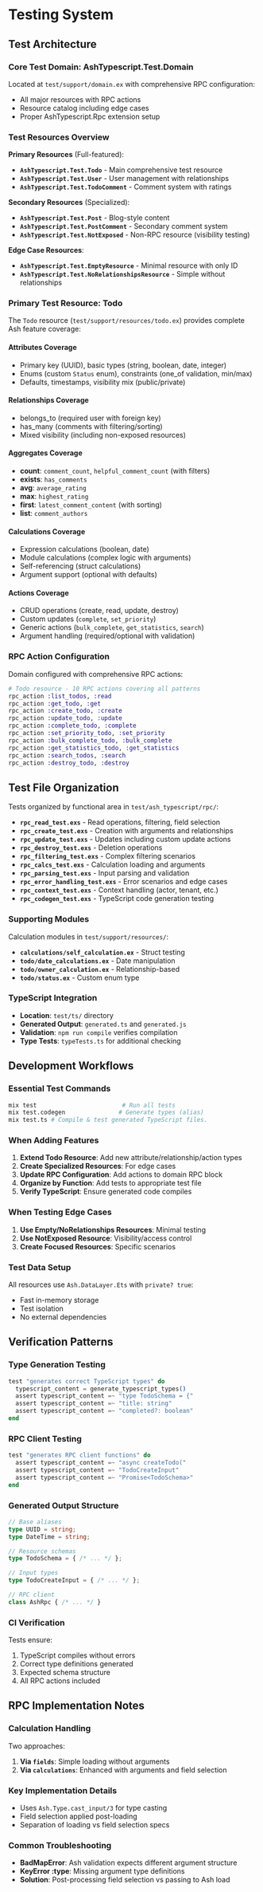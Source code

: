 # Testing System

## Test Architecture

### Core Test Domain: AshTypescript.Test.Domain
Located at `test/support/domain.ex` with comprehensive RPC configuration:
- All major resources with RPC actions
- Resource catalog including edge cases
- Proper AshTypescript.Rpc extension setup

### Test Resources Overview

**Primary Resources** (Full-featured):
- **`AshTypescript.Test.Todo`** - Main comprehensive test resource
- **`AshTypescript.Test.User`** - User management with relationships
- **`AshTypescript.Test.TodoComment`** - Comment system with ratings

**Secondary Resources** (Specialized):
- **`AshTypescript.Test.Post`** - Blog-style content
- **`AshTypescript.Test.PostComment`** - Secondary comment system
- **`AshTypescript.Test.NotExposed`** - Non-RPC resource (visibility testing)

**Edge Case Resources**:
- **`AshTypescript.Test.EmptyResource`** - Minimal resource with only ID
- **`AshTypescript.Test.NoRelationshipsResource`** - Simple without relationships

### Primary Test Resource: Todo

The `Todo` resource (`test/support/resources/todo.ex`) provides complete Ash feature coverage:

#### Attributes Coverage
- Primary key (UUID), basic types (string, boolean, date, integer)
- Enums (custom `Status` enum), constraints (one_of validation, min/max)
- Defaults, timestamps, visibility mix (public/private)

#### Relationships Coverage
- belongs_to (required user with foreign key)
- has_many (comments with filtering/sorting)
- Mixed visibility (including non-exposed resources)

#### Aggregates Coverage
- **count**: `comment_count`, `helpful_comment_count` (with filters)
- **exists**: `has_comments`
- **avg**: `average_rating`
- **max**: `highest_rating`
- **first**: `latest_comment_content` (with sorting)
- **list**: `comment_authors`

#### Calculations Coverage
- Expression calculations (boolean, date)
- Module calculations (complex logic with arguments)
- Self-referencing (struct calculations)
- Argument support (optional with defaults)

#### Actions Coverage
- CRUD operations (create, read, update, destroy)
- Custom updates (`complete`, `set_priority`)
- Generic actions (`bulk_complete`, `get_statistics`, `search`)
- Argument handling (required/optional with validation)

### RPC Action Configuration

Domain configured with comprehensive RPC actions:

```elixir
# Todo resource - 10 RPC actions covering all patterns
rpc_action :list_todos, :read
rpc_action :get_todo, :get
rpc_action :create_todo, :create
rpc_action :update_todo, :update
rpc_action :complete_todo, :complete
rpc_action :set_priority_todo, :set_priority
rpc_action :bulk_complete_todo, :bulk_complete
rpc_action :get_statistics_todo, :get_statistics
rpc_action :search_todos, :search
rpc_action :destroy_todo, :destroy
```

## Test File Organization

Tests organized by functional area in `test/ash_typescript/rpc/`:

- **`rpc_read_test.exs`** - Read operations, filtering, field selection
- **`rpc_create_test.exs`** - Creation with arguments and relationships
- **`rpc_update_test.exs`** - Updates including custom update actions
- **`rpc_destroy_test.exs`** - Deletion operations
- **`rpc_filtering_test.exs`** - Complex filtering scenarios
- **`rpc_calcs_test.exs`** - Calculation loading and arguments
- **`rpc_parsing_test.exs`** - Input parsing and validation
- **`rpc_error_handling_test.exs`** - Error scenarios and edge cases
- **`rpc_context_test.exs`** - Context handling (actor, tenant, etc.)
- **`rpc_codegen_test.exs`** - TypeScript code generation testing

### Supporting Modules

Calculation modules in `test/support/resources/`:
- **`calculations/self_calculation.ex`** - Struct testing
- **`todo/date_calculations.ex`** - Date manipulation
- **`todo/owner_calculation.ex`** - Relationship-based
- **`todo/status.ex`** - Custom enum type

### TypeScript Integration

- **Location**: `test/ts/` directory
- **Generated Output**: `generated.ts` and `generated.js`
- **Validation**: `npm run compile` verifies compilation
- **Type Tests**: `typeTests.ts` for additional checking

## Development Workflows

### Essential Test Commands
```bash
mix test                        # Run all tests
mix test.codegen               # Generate types (alias)
mix test.ts # Compile & test generated TypeScript files.
```

### When Adding Features
1. **Extend Todo Resource**: Add new attribute/relationship/action types
2. **Create Specialized Resources**: For edge cases
3. **Update RPC Configuration**: Add actions to domain RPC block
4. **Organize by Function**: Add tests to appropriate test file
5. **Verify TypeScript**: Ensure generated code compiles

### When Testing Edge Cases
1. **Use Empty/NoRelationships Resources**: Minimal testing
2. **Use NotExposed Resource**: Visibility/access control
3. **Create Focused Resources**: Specific scenarios

### Test Data Setup
All resources use `Ash.DataLayer.Ets` with `private? true`:
- Fast in-memory storage
- Test isolation
- No external dependencies

## Verification Patterns

### Type Generation Testing
```elixir
test "generates correct TypeScript types" do
  typescript_content = generate_typescript_types()
  assert typescript_content =~ "type TodoSchema = {"
  assert typescript_content =~ "title: string"
  assert typescript_content =~ "completed?: boolean"
end
```

### RPC Client Testing
```elixir
test "generates RPC client functions" do
  assert typescript_content =~ "async createTodo("
  assert typescript_content =~ "TodoCreateInput"
  assert typescript_content =~ "Promise<TodoSchema>"
end
```

### Generated Output Structure
```typescript
// Base aliases
type UUID = string;
type DateTime = string;

// Resource schemas
type TodoSchema = { /* ... */ };

// Input types
type TodoCreateInput = { /* ... */ };

// RPC client
class AshRpc { /* ... */ }
```

### CI Verification
Tests ensure:
1. TypeScript compiles without errors
2. Correct type definitions generated
3. Expected schema structure
4. All RPC actions included

## RPC Implementation Notes

### Calculation Handling
Two approaches:
1. **Via `fields`**: Simple loading without arguments
2. **Via `calculations`**: Enhanced with arguments and field selection

### Key Implementation Details
- Uses `Ash.Type.cast_input/3` for type casting
- Field selection applied post-loading
- Separation of loading vs field selection specs

### Common Troubleshooting
- **BadMapError**: Ash validation expects different argument structure
- **KeyError :type**: Missing argument type definitions
- **Solution**: Post-processing field selection vs passing to Ash load
